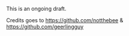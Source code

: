 This is an ongoing draft.

Credits goes to https://github.com/notthebee & https://github.com/geerlingguy